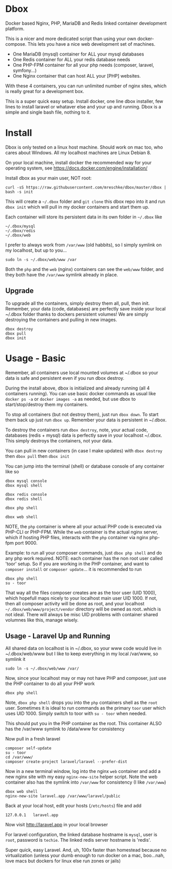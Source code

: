 # Dbox

Docker based Nginx, PHP, MariaDB and Redis linked container development platform.

This is a nicer and more dedicated script than using your own docker-compose.
This lets you have a nice web development set of machines.

* One MariaDB (mysql) container for ALL your mysql databases
* One Redis container for ALL your redis database needs
* One PHP-FPM container for all your php needs (composer, laravel, symfony...)
* One Nginx container that can host ALL your [PHP] websites.

With these 4 containers, you can run unlimited number of nginx sites, which is really great for a development box.


This is a super quick easy setup.  Install docker, one line dbox installer, few lines to install laravel or whataver else and your up and running.  Dbox is a simple and single bash file, nothing to it.




# Install

Dbox is only tested on a linux host machine.  Should work on mac too, who cares about Windows.  All my localhost machines are Linux Debian 8.

On your local machine, install docker the recommended way for your operating system, see https://docs.docker.com/engine/installation/

Install dbox as your main user, NOT root:

	curl -sS https://raw.githubusercontent.com/mreschke/dbox/master/dbox | bash -s init

This will create a `~/.dbox` folder and `git clone` this dbox repo into it and run `dbox init` which will pull in my docker containers and start them up.

Each container will store its persistent data in its own folder in `~/.dbox` like

	~/.dbox/mysql
	~/.dbox/redis
	~/.dbox/web

I prefer to always work from `/var/www` (old habbits), so I simply symlink on my localhost, but up to you...

	sudo ln -s ~/.dbox/web/www /var

Both the `php` and the `web` (nginx) containers can see the `web/www` folder, and they both have the `/var/www` symlink already in place.


## Upgrade

To upgrade all the containers, simply destroy them all, pull, then init.
Remember, your data (code, databases) are perfectly save inside your local ~/.dbox folder thanks to dockers persistent volumes!  We are simply destroying the containers and pulling in new images.

	dbox destroy
	dbox pull
	dbox init



# Usage - Basic

Remember, all containers use local mounted volumes at ~/.dbox so your data is safe and persistent even if you run dbox destroy.

During the install above, dbox is initialized and already running (all 4 containers running).
You can use basic docker commands as usual like `docker ps -a` or `docker images -a` as needed, but use dbox to start/stop/destroy them my containers.

To stop all containers (but not destroy them), just run `dbox down`.  To start them back up just run `dbox up`.  Remember your data is persistent in ~/.dbox.

To destroy the containers run `dbox destroy`, note, your actual code, databases (redis + mysql) data is perfectly save in your localhost ~/.dbox.
This simply destroys the containers, not your data.

You can pull in new containers (in case I make updates) with `dbox destroy` then `dbox pull` then `dbox init`

You can jump into the terminal (shell) or database console of any container like so

	dbox mysql console
	dbox mysql shell

	dbox redis console
	dbox redis shell

	dbox php shell

	dbox web shell

NOTE, the `php` container is where all your actual PHP code is executed via PHP-CLI or PHP-FPM.  While the `web` container is the actual
nginx server, which if hosting PHP files, interacts with the `php` container via nginx php-fpm port 9000.

Example: to run all your composer commands, just `dbox php shell` and do any php work required.  NOTE: each container has the non root user
called 'toor' setup.  So if you are working in the PHP container, and want to `composer install` or `composer update`... it is recommended to run

	dbox php shell
	su - toor

That way all the files composer creates are as the toor user (UID 1000), which hopefull maps nicely to your localhost main user UID 1000.  If not, then all composer activity 
will be done as root, and your localhost `~/.dbox/web/www/project/vendor` directory will be owned as root..which is not ideal.
There will always be misc UID problems with container shared volumnes like this, manage wisely.


## Usage - Laravel Up and Running

All shared data on localhost is in ~/.dbox, so your www code would live in ~/.dbox/web/www but I like to keep everything in my local /var/www, so symlink it

	sudo ln -s ~/.dbox/web/www /var/

Now, since your localhost may or may not have PHP and composer, just use the PHP container to do all your PHP work

	dbox php shell

Note, `dbox php shell` drops you into the `php` containers shell as the `root` user.  Sometimes it is ideal to run commands as the primary `toor` user which uses UID 1000.
Simply switch to toor with `su - toor` when needed.

This should put you in the PHP container as the root.  This container ALSO has the /var/www symlink to /data/www for consistency

Now pull in a fresh laravel

	composer self-update
	su - toor
	cd /var/www/
	composer create-project laravel/laravel --prefer-dist

Now in a new terminal window, log into the nginx `web` container and add a new nginx site with my easy `nginx-new-site` helper script.
Note the web container also has the symlink into `/var/www` for consistency (I like `/var/www`)

	dbox web shell
	nginx-new-site laravel.app /var/www/laravel/public

Back at your local host, edit your hosts (`/etc/hosts`) file and add

	127.0.0.1	laravel.app

Now visit http://laravel.app in your local browser

For laravel configuration, the linked database hostname is `mysql`, user is `root`, password is `techie`. The linked redis server hostname is 'redis'.

Super quick, easy Laravel.  And, uh, 100x faster than homestead because no virtualization (unless your dumb enough to run docker on a mac, boo...nah, love macs but dockers for linux else run zones or jails)





